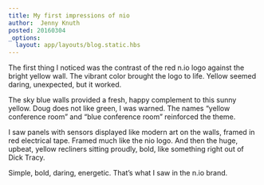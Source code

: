 ```yaml
---
title: My first impressions of nio
author:  Jenny Knuth
posted: 20160304
_options:
  layout: app/layouts/blog.static.hbs
---
```


The first thing I noticed was the contrast of the red n.io logo against the bright yellow wall. The vibrant color brought the logo to life. Yellow seemed daring, unexpected, but it worked.

The sky blue walls provided a fresh, happy complement to this sunny yellow. Doug does not like green, I was warned. The names “yellow conference room” and “blue conference room” reinforced the theme.

I saw panels with sensors displayed like modern art on the walls, framed in red electrical tape. Framed much like the nio logo. And then the huge, upbeat, yellow recliners sitting proudly, bold, like something right out of Dick Tracy.

Simple, bold, daring, energetic. That’s what I saw in the n.io brand.  
